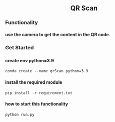 ## <center>QR Scan</center>

### Functionality
#### use the camera to get the content in the QR code.

### Get Started
###
#### create env python=3.9
```
conda create --name qrScan python=3.9
```

#### install the required module

```
pip install -r requirement.txt
```
#### how to start this functionality
```
python run.py
```
